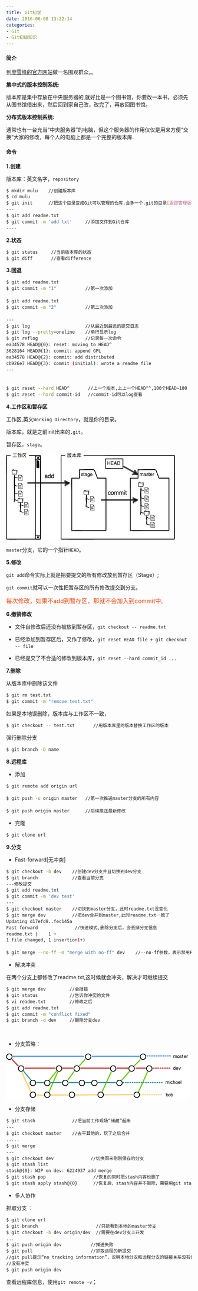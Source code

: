 ```yaml
---
title: Git初学
date: 2016-06-08 13:22:14
categories:
- Git
- Git初级知识
---
```


#### 简介

到[廖雪峰的官方网站](http://www.liaoxuefeng.com/)做一名围观群众。。

<!--more-->

<b>集中式的版本控制系统:</b>

版本库是集中存放在中央服务器的,就好比是一个图书馆，你要改一本书，必须先从图书馆借出来，然后回到家自己改，改完了，再放回图书馆。


<b>分布式版本控制系统:</b>

通常也有一台充当“中央服务器”的电脑，但这个服务器的作用仅仅是用来方便“交换”大家的修改，每个人的电脑上都是一个完整的版本库.


#### 命令

<b>1.创建</b>

版本库：英文名字，`repository`

```bash
$ mkdir mulu    //创建版本库
$ cd mulu       
$ git init      //把这个目录变成Git可以管理的仓库,会多一个.git的目录[跟踪管理版本库]
---
$ git add readme.txt         
$ git commit -m 'add txt'     //添加文件到Git仓库
----
```

<b>2.状态</b>

```bash
$ git status     //当前版本库的状态
$ git diff       //查看difference
```

<b>3.回退</b>

```bash
$ git add readme.txt
$ git commit -m "1"           //第一次添加

$ git add readme.txt
$ git commit -m "2"           //第二次添加

---
$ git log                     //从最近到最远的提交日志
$ git log --pretty=oneline    //单行显示log
$ git reflog                  //记录每一次命令
ea34578 HEAD@{0}: reset: moving to HEAD^
3628164 HEAD@{1}: commit: append GPL
ea34578 HEAD@{2}: commit: add distributed
cb926e7 HEAD@{3}: commit (initial): wrote a readme file
---


$ git reset --hard HEAD^       //上一个版本,上上一个HEAD^^,100个HEAD~100
$ git reset --hard commit-id   //commit-id可以log查看
```

<b>4.工作区和暂存区</b>

工作区,英文`Working Directory`，就是你的目录。

版本库，就是之前init出来的`.git`。

暂存区，`stage`。

![](/assets/qita/16.jpg)

`master`分支，它的一个指针`HEAD`。

<b>5.修改</b>

`git add`命令实际上就是把要提交的所有修改放到暂存区（Stage）;

`git commit`就可以一次性把暂存区的所有修改提交到分支。

<font color=#f24c13 size=3>每次修改，如果不add到暂存区，那就不会加入到commit中。</font>


<b>6.撤销修改</b>

+ 文件自修改后还没有被放到暂存区，`git checkout -- readme.txt`

+ 已经添加到暂存区后，又作了修改，`git reset HEAD file + git checkout -- file`

+ 已经提交了不合适的修改到版本库，`git reset --hard commit_id ...`


<b>7.删除</b>

从版本库中删除该文件 

```bash
$ git rm test.txt
$ git commit -m "remove test.txt"
```

如果是本地误删除，版本库与工作区不一致，

```bash
$ git checkout -- test.txt       //用版本库里的版本替换工作区的版本
```

强行删除分支

```bash
$ git branch -D name
```

<b>8.远程库</b>

+ 添加

```bash
$ git remote add origin url

$ git push -u origin master   //第一次推送master分支的所有内容

$ git push origin master      //后续推送最新修改

```

+ 克隆

```bash
$ git clone url
```

<b>9.分支</b>

+ Fast-forward[无冲突]

```bash
$ git checkout -b dev    //创建dev分支并且切换到dev分支
$ git branch             //查看当前分支
---修改提交
$ git add readme.txt
$ git commit -m 'dev test'
---
$ git checkout master    //切换到master分支，此时readme.txt没变化
$ git merge dev          //把dev合并到master,此时readme.txt一致了
Updating d17efd8..fec145a
Fast-forward              //快进模式,删除分支后，会丢掉分支信息
readme.txt |    1 +                                      ​
1 file changed, 1 insertion(+)                           ​
                                                         ​
$ git merge --no-ff -m "merge with no-ff" dev    //--no-ff参数，表示禁用Fast forward


```

+ 解决冲突

在两个分支上都修改了readme.txt,这时候就会冲突，解决才可继续提交

```bash
$ git merge dev         //会报错
$ git status            //告诉你冲突的文件
$ vi readme.txt         //修改之后
$ git add readme.txt 
$ git commit -m "conflict fixed"
$ git branch -d dev     //删除分支dev
```

​﻿​﻿​﻿​﻿​﻿​﻿​﻿​
+ 分支策略：

![](/assets/qita/17.png)

+ 分支存储

```bash
$ git stash              //把当前工作现场“储藏”起来
---
$ git checkout master    //去干其他的，玩了之后合并
.....
$ git merge 
---
$ git checkout dev              //切换回来刚刚保存的分支
$ git stash list
stash@{0}: WIP on dev: 6224937 add merge
$ git stash pop                  //恢复的同时把stash内容也删了
$ git stash apply stash@{0}      //恢复后，stash内容并不删除，需要用git stash drop来删除
```


+ 多人协作

抓取分支 ：
```bash
$ git clone url
$ git branch                      //只能看到本地的master分支
$ git checkout -b dev origin/dev  //需要在dev分支上开发
...
$ git push origin dev           //推送失败
$ git pull                      //抓取远程的新提交
//git pull提示“no tracking information”，说明本地分支和远程分支的链接关系没有创建，git branch --set-upstream branch-name origin/branch-name
//没有冲突
$ git push origin dev
```

查看远程库信息，使用`git remote -v`；


